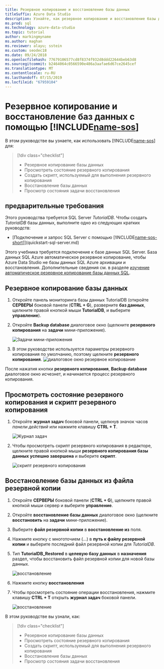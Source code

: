```yaml
---
title: Резервное копирование и восстановление базы данных
titleSuffix: Azure Data Studio
description: Узнайте, как резервное копирование и восстановление базы данных с помощью студии данных Azure
ms.prod: sql
ms.technology: azure-data-studio
ms.topic: tutorial
author: markingmyname
ms.author: maghan
ms.reviewer: alayu; sstein
ms.custom: seodec18
ms.date: 09/24/2018
ms.openlocfilehash: 77679106577cd8f8374f932d8ddd22644beb63d8
ms.sourcegitcommit: b2464064c0566590e486a3aafae6d67ce2645cef
ms.translationtype: MT
ms.contentlocale: ru-RU
ms.lasthandoff: 07/15/2019
ms.locfileid: "67959104"
---
```

# <a name="backup-and-restore-databases-using-includename-sosincludesname-sos-shortmd"></a>Резервное копирование и восстановление баз данных с помощью [!INCLUDE[name-sos](../includes/name-sos-short.md)]

В этом руководстве вы узнаете, как использовать [!INCLUDE[name-sos](../includes/name-sos-short.md)] для:
> [!div class="checklist"]
> * Резервное копирование базы данных 
> * Просмотреть состояние резервного копирования
> * Создать скрипт, используемый для выполнения резервного копирования
> * Восстановление базы данных
> * Просмотр состояния задачи восстановления

## <a name="prerequisites"></a>предварительные требования

Этого руководства требуется SQL Server *TutorialDB*. Чтобы создать *TutorialDB* базы данных, выполните одно из следующих кратких руководств:

- [Подключение и запрос SQL Server с помощью [!INCLUDE[name-sos-short](../includes/name-sos-short.md)]](quickstart-sql-server.md)

Этого учебника требуется подключение к базе данных SQL Server. База данных SQL Azure автоматическое резервное копирование, чтобы Azure Data Studio не базы данных SQL Azure архивации и восстановления. Дополнительные сведения см. в разделе [изучение автоматическое резервное копирование базы данных SQL](https://docs.microsoft.com/azure/sql-database/sql-database-automated-backups).

## <a name="backup-a-database"></a>Резервное копирование базы данных

1. Откройте панель мониторинга базы данных TutorialDB (откройте **СЕРВЕРЫ** боковой панели (**CTRL + G**), разверните **баз данных**, щелкните правой кнопкой мыши **TutorialDB**, и выберите **управление**).

2. Откройте **Backup database** диалоговое окно (щелкните **резервного копирования** на **задачи** мини-приложение).

   ![Задачи мини-приложения](./media/tutorial-backup-restore-sql-server/tasks.png)

3. В этом руководстве используется параметры резервного копирования по умолчанию, поэтому щелкните **резервного копирования**.
   ![диалоговое окно резервное копирование](./media/tutorial-backup-restore-sql-server/backup-dialog.png)

После нажатия кнопки **резервного копирования**, **Backup database** диалоговое окно исчезнет, и начинается процесс резервного копирования.

## <a name="view-the-backup-status-and-view-the-backup-script"></a>Просмотреть состояние резервного копирования и скрипт резервного копирования

1. Откройте **журнал задач** боковой панели, щелкнув значок часов *панели действий* или нажмите клавишу **CTRL + T**.

   ![Журнал задач](./media/tutorial-backup-restore-sql-server/task-history.png)

2. Чтобы просмотреть скрипт резервного копирования в редакторе, щелкните правой кнопкой мыши **резервного копирования базы данных успешно завершена** и выберите **скрипт**.

   ![скрипт резервного копирования](./media/tutorial-backup-restore-sql-server/task-script.png) 

## <a name="restore-a-database-from-a-backup-file"></a>Восстановление базы данных из файла резервной копии


1. Откройте **СЕРВЕРЫ** боковой панели (**CTRL + G**), щелкните правой кнопкой мыши сервер и выберите **управление**. 

2. Откройте **восстановление базы данных** диалоговое окно (щелкните **восстановить** на **задачи** мини-приложение).

2. Выберите **файл резервной копии** в **восстановление из** поля. 

3. Нажмите кнопку с многоточием (...) в **путь к файлу резервной копии** и выберите последний файл резервной копии для *TutorialDB*.

3. Тип **TutorialDB_Restored** в **целевую базу данных** в **назначения** раздел, чтобы восстановить файл резервной копии для новой базы данных.

   ![восстановление](./media/tutorial-backup-restore-sql-server/restore.png)

4. Нажмите кнопку **восстановления**

5. Чтобы просмотреть состояние операции восстановления, нажмите клавишу **CTRL + T** открыть **журнал задач** боковой панели.

   ![восстановление](./media/tutorial-backup-restore-sql-server/task-history-restore.png)


В этом руководстве вы узнали, как:
> [!div class="checklist"]
> * Резервное копирование базы данных 
> * Просмотреть состояние резервного копирования
> * Создать скрипт, используемый для выполнения резервного копирования
> * Восстановление базы данных
> * Просмотр состояния задачи восстановления

